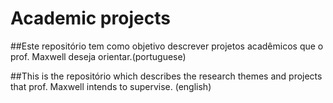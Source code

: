 # Academic projects

##Este repositório tem como objetivo  descrever  projetos acadêmicos que o prof. Maxwell  deseja orientar.(portuguese)

##This is the repositório which  describes the research themes and projects that prof. Maxwell  intends to supervise. (english)
